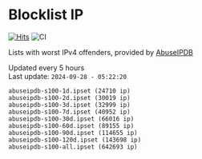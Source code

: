 # Blocklist IP

[![Hits](https://hits.seeyoufarm.com/api/count/incr/badge.svg?url=https%3A%2F%2Fgithub.com%2Fborestad%2Fblocklist-ip%2F&count_bg=%2379C83D&title_bg=%23555555&icon=&icon_color=%23E7E7E7&title=hits&edge_flat=false)](https://hits.seeyoufarm.com)  ![CI](https://img.shields.io/github/workflow/status/borestad/blocklist-ip/CI?style=flat-square)

Lists with worst IPv4 offenders, provided by [AbuseIPDB](https://www.abuseipdb.com/)

<!-- FOOTER-PLACEHOLDER -->
Updated every 5 hours<br>
Last update: `2024-09-28 - 05:22:20`
```
abuseipdb-s100-1d.ipset (24710 ip)
abuseipdb-s100-2d.ipset (30019 ip)
abuseipdb-s100-3d.ipset (32999 ip)
abuseipdb-s100-7d.ipset (40952 ip)
abuseipdb-s100-30d.ipset (66016 ip)
abuseipdb-s100-60d.ipset (89155 ip)
abuseipdb-s100-90d.ipset (114655 ip)
abuseipdb-s100-120d.ipset (143698 ip)
abuseipdb-s100-all.ipset (642693 ip)
```
